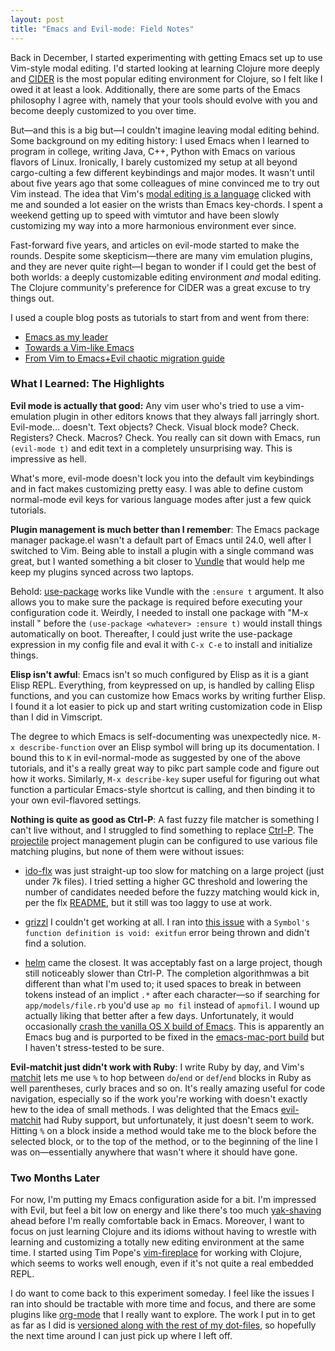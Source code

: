 ```yaml
---
layout: post
title: "Emacs and Evil-mode: Field Notes"
---
```


Back in December, I started experimenting with getting Emacs set up to use Vim-style modal editing. I'd started looking at learning Clojure more deeply and [CIDER](https://github.com/clojure-emacs/cider) is the most popular editing environment for Clojure, so I felt like I owed it at least a look. Additionally, there are some parts of the Emacs philosophy I agree with, namely that your tools should evolve with you and become deeply customized to you over time.

But—and this is a big but—I couldn't imagine leaving modal editing behind. Some background on my editing history: I used Emacs when I learned to program in college, writing Java, C++, Python with Emacs on various flavors of Linux. Ironically, I barely customized my setup at all beyond cargo-culting a few different keybindings and major modes. It wasn't until about five years ago that some colleagues of mine convinced me to try out Vim instead. The idea that Vim's [modal editing is a language](http://stackoverflow.com/questions/1218390/what-is-your-most-productive-shortcut-with-vim/1220118#1220118) clicked with me and sounded a lot easier on the wrists than Emacs key-chords. I spent a weekend getting up to speed with vimtutor and have been slowly customizing my way into a more harmonious environment ever since.

Fast-forward five years, and articles on evil-mode started to make the rounds. Despite some skepticism—there are many vim emulation plugins, and they are never quite right—I began to wonder if I could get the best of both worlds: a deeply customizable editing environment *and* modal editing. The Clojure community's preference for CIDER was a great excuse to try things out.

I used a couple blog posts as tutorials to start from and went from there:

* [Emacs as my leader](http://bling.github.io/blog/2013/10/27/emacs-as-my-leader-vim-survival-guide/) 
* [Towards a Vim-like Emacs](http://nathantypanski.com/blog/2014-08-03-a-vim-like-emacs-config.html)
* [From Vim to Emacs+Evil chaotic migration guide](http://juanjoalvarez.net/es/detail/2014/sep/19/vim-emacsevil-chaotic-migration-guide/)

### What I Learned: The Highlights

**Evil mode is actually that good:** Any vim user who's tried to use a vim-emulation plugin in other editors knows that they always fall jarringly short. Evil-mode... doesn't. Text objects? Check. Visual block mode? Check. Registers? Check. Macros? Check. You really can sit down with Emacs, run `(evil-mode t)` and edit text in a completely unsurprising way. This is impressive as hell.

What's more, evil-mode doesn't lock you into the default vim keybindings and in fact makes customizing pretty easy. I was able to define custom normal-mode evil keys for various language modes after just a few quick tutorials.

**Plugin management is much better than I remember**: The Emacs package manager package.el wasn't a default part of Emacs until 24.0, well after I switched to Vim. Being able to install a plugin with a single command was great, but I wanted something a bit closer to [Vundle](https://github.com/gmarik/Vundle.vim) that would help me keep my plugins synced across two laptops.

Behold: [use-package](https://github.com/jwiegley/use-package) works like Vundle with the `:ensure t` argument. It also allows you to make sure the package is required before executing your configuration code it. Weirdly, I needed to install one package with "M-x install <whatever>" before the `(use-package <whatever> :ensure t)` would install things automatically on boot. Thereafter, I could just write the use-package expression in my config file and eval it with `C-x C-e` to install and initialize things.

**Elisp isn't awful**: Emacs isn't so much configured by Elisp as it is a giant Elisp REPL. Everything, from keypressed on up, is handled by calling Elisp functions, and you can customize how Emacs works by writing further Elisp. I found it a lot easier to pick up and start writing customization code in Elisp than I did in Vimscript.

The degree to which Emacs is self-documenting was unexpectedly nice. `M-x describe-function` over an Elisp symbol will bring up its documentation. I bound this to `K` in evil-normal-mode as suggested by one of the above tutorials, and it's a really great way to pikc part sample code and figure out how it works. Similarly, `M-x describe-key` super useful for figuring out what function a particular Emacs-style shortcut is calling, and then binding it to your own evil-flavored settings.

**Nothing is quite as good as Ctrl-P**: A fast fuzzy file matcher is something I can't live without, and I struggled to find something to replace [Ctrl-P](https://github.com/kien/ctrlp.vim). The [projectile]() project management plugin can be configured to use various file matching plugins, but none of them were without issues:

* [ido-flx](https://github.com/lewang/flx) was just straight-up too slow for matching on a large project (just under 7k files). I tried setting a higher GC threshold and lowering the number of candidates needed before the fuzzy matching would kick in, per the flx [README](https://github.com/lewang/flx/blob/master/README.md), but it still was too laggy to use at work.

* [grizzl](https://github.com/grizzl/grizzl) I couldn't get working at all. I ran into [this issue](https://github.com/bbatsov/projectile/issues/200) with a `Symbol's function definition is void: exitfun` error being thrown and didn't find a solution. 

* [helm](https://github.com/emacs-helm/helm) came the closest. It was acceptably fast on a large project, though still noticeably slower than Ctrl-P. The completion algorithmwas a bit different than what I'm used to; it used spaces to break in between tokens instead of an implict `.*` after each character—so if searching for `app/models/file.rb` you'd use `ap mo fil` instead of `apmofil`. I wound up actually liking that better after a few days. Unfortunately, it would occasionally [crash the vanilla OS X build of Emacs](https://github.com/bbatsov/projectile/issues/600). This is apparently an Emacs bug and is purported to be fixed in the [emacs-mac-port build](https://github.com/railwaycat/emacs-mac-port) but I haven't stress-tested to be sure.

**Evil-matchit just didn't work with Ruby**: I write Ruby by day, and Vim's [matchit](https://github.com/tmhedberg/matchit) lets me use `%` to hop between `do`/`end` or `def`/`end` blocks in Ruby as well parentheses, curly braces and so on. It's really amazing useful for code navigation, especially so if the work you're working with doesn't exactly hew to the idea of small methods. I was delighted that the Emacs [evil-matchit](https://github.com/redguardtoo/evil-matchit) had Ruby support, but unfortunately, it just doesn't seem to work. Hitting `%` on a block inside a method would take me to the block before the selected block, or to the top of the method, or to the beginning of the line I was on—essentially anywhere that wasn't where it should have gone.

### Two Months Later

For now, I'm putting my Emacs configuration aside for a bit. I'm impressed with Evil, but feel a bit low on energy and like there's too much [yak-shaving](http://www.hanselman.com/blog/YakShavingDefinedIllGetThatDoneAsSoonAsIShaveThisYak.aspx) ahead before I'm really comfortable back in Emacs. Moreover, I want to focus on just learning Clojure and its idioms without having to wrestle with learning and customizing a totally new editing environment at the same time. I started using Tim Pope's [vim-fireplace](https://github.com/tpope/vim-fireplace) for working with Clojure, which seems to works well enough, even if it's not quite a real embedded REPL.

I do want to come back to this experiment someday. I feel like the issues I ran into should be tractable with more time and focus, and there are some plugins like [org-mode](http://orgmode.org/) that I really want to explore. The work I put in to get as far as I did is [versioned along with the rest of my dot-files](https://github.com/thegreatape/dot-files), so hopefully the next time around I can just pick up where I left off.
